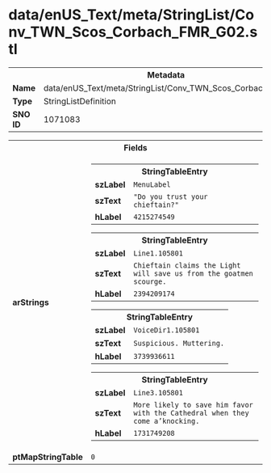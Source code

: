 <h1>data/enUS_Text/meta/StringList/Conv_TWN_Scos_Corbach_FMR_G02.stl</h1><table><tr><th colspan="100%">Metadata</th></tr><tr><td><b>Name</b></td><td>data/enUS_Text/meta/StringList/Conv_TWN_Scos_Corbach_FMR_G02.stl</td></tr><tr><td><b>Type</b></td><td>StringListDefinition</td></tr><tr><td><b>SNO ID</b></td><td>1071083</td></tr></table>

<table><tr><th colspan="100%">Fields</th></tr><tr><td><b>arStrings</b></td><td><table><tr><th colspan="100%">StringTableEntry</th></tr><tr><td><b>szLabel</b></td><td><code>MenuLabel</code></td></tr><tr><td><b>szText</b></td><td><code>"Do you trust your chieftain?"</code></td></tr><tr><td><b>hLabel</b></td><td><code>4215274549</code></td></tr></table>


<table><tr><th colspan="100%">StringTableEntry</th></tr><tr><td><b>szLabel</b></td><td><code>Line1.105801</code></td></tr><tr><td><b>szText</b></td><td><code>Chieftain claims the Light will save us from the goatmen scourge.</code></td></tr><tr><td><b>hLabel</b></td><td><code>2394209174</code></td></tr></table>


<table><tr><th colspan="100%">StringTableEntry</th></tr><tr><td><b>szLabel</b></td><td><code>VoiceDir1.105801</code></td></tr><tr><td><b>szText</b></td><td><code>Suspicious. Muttering.</code></td></tr><tr><td><b>hLabel</b></td><td><code>3739936611</code></td></tr></table>


<table><tr><th colspan="100%">StringTableEntry</th></tr><tr><td><b>szLabel</b></td><td><code>Line3.105801</code></td></tr><tr><td><b>szText</b></td><td><code>More likely to save him favor with the Cathedral when they come a’knocking.</code></td></tr><tr><td><b>hLabel</b></td><td><code>1731749208</code></td></tr></table>


</td></tr><tr><td><b>ptMapStringTable</b></td><td><code>0</code></td></tr></table>

